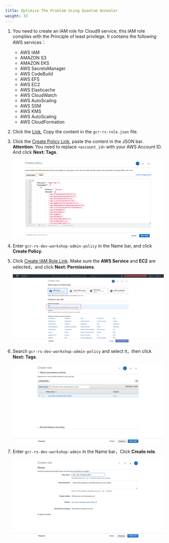 ```yaml
---
title: Optimize The Problem Using Quantum Annealer
weight: 33 
---
```


1. You need to create an IAM role for Cloud9 service, this IAM role complies with the Principle of least privilege. It contains the following AWS services：
   - AWS IAM
   - AMAZON S3
   - AMAZON EKS
   - AWS SecretsManager
   - AWS CodeBuild
   - AWS EFS
   - AWS EC2
   - AWS Elasticache
   - AWS CloudWatch
   - AWS AutoScaling
   - AWS SSM
   - AWS KMS
   - AWS AutoScaling
   - AWS CloudFormation
   
2. Click the [Link](https://github.com/gcr-solutions/recommender-system-dev-workshop-code/blob/main/scripts/role/gcr-rs-role.json), Copy the content in the `gcr-rs-role.json` file.

3. Click the [Create Policy Link](https://console.aws.amazon.com/iam/home#/policies$new?step=edit), paste the content in the JSON bar. **Attention**: You need to replace `<account_id>` with your AWS Account ID. And click **Next: Tags**.

   ![CREATE POLICY](/images/create-iam-policy.png)
   
4. Enter `gcr-rs-dev-workshop-admin-policy` in the Name bar, and click **Create Policy**.
   
5. Click [Create IAM Role Link](https://console.aws.amazon.com/iam/home#/roles$new?step=review&commonUseCase=EC2%2BEC2&selectedUseCase=EC2). Make sure the **AWS Service** and **EC2** are selected，and click **Next: Permissions**.

   ![IAM Role EC2](/images/iam-role-ec2.png)

6. Search `gcr-rs-dev-workshop-admin-policy` and select it，then click **Next: Tags**.

   ![IAM Role Least Permission](/images/iam-role-leastPermission.png)

7. Enter `gcr-rs-dev-workshop-admin` in the Name bar，Click **Create role**.

   ![IAM Role Created](/images/iam-role-name-create.png)


